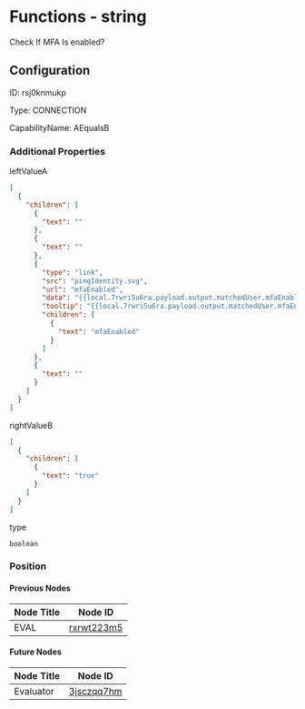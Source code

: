 # Functions - string 
Check If MFA Is enabled?
## Configuration
ID:  rsj0knmukp

Type: CONNECTION 

CapabilityName: AEqualsB






### Additional Properties
leftValueA
```json 
[
  {
    "children": [
      {
        "text": ""
      },
      {
        "text": ""
      },
      {
        "type": "link",
        "src": "pingIdentity.svg",
        "url": "mfaEnabled",
        "data": "{{local.7rwri5u6ra.payload.output.matchedUser.mfaEnabled}}",
        "tooltip": "{{local.7rwri5u6ra.payload.output.matchedUser.mfaEnabled}}",
        "children": [
          {
            "text": "mfaEnabled"
          }
        ]
      },
      {
        "text": ""
      }
    ]
  }
]
```


rightValueB
```json 
[
  {
    "children": [
      {
        "text": "true"
      }
    ]
  }
]
```


type
```string 
boolean
```





### Position

#### Previous Nodes
| Node Title | Node ID |
| :------------- | ------------ |
| EVAL | [rxrwt223m5](./rxrwt223m5.md) | 
 
 #### Future Nodes
| Node Title | Node ID |
| :------------- | ------------ |
| Evaluator |[3jsczqq7hm](./3jsczqq7hm.md) | 